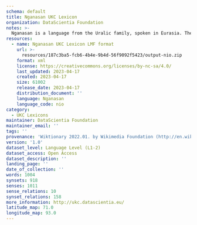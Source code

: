 ```yaml
---
schema: default
title: Nganasan UKC Lexicon
organization: DataScientia Foundation
notes: >-
  Nganasan is a language from the Uralic family, spoken in Eurasia. The UKC Lexicon of Nganasan is represented as a lexico-semantic network. It consists of words, word senses, synsets, as well as sense-level and synset-level relationships.
resources:
  - name: Nganasan UKC Lexicon LMF format
    url: >-
      resources/187c3ba5-fcb6-4b4e-9b4d-56f9092f5423/output-nio.zip
    format: xml
    license: https://creativecommons.org/licenses/by-nc-sa/4.0/
    last_updated: 2023-04-17
    created: 2023-04-17
    size: 61002
    release_date: 2023-04-17
    distribution_document: ''
    language: Nganasan
    language_code: nio
category:
  - UKC Lexicons
maintainer: DataScientia Foundation
maintainer_email: ''
tags: ''
provenance: 'Wiktionary 2022.01. by Wikimedia Foundation (http://en.wiktionary.org); CogNet 2.1 by Khuyagbaatar Batsuren, National University of Mongolia (http://cognet.ukc.disi.unitn.it); UniMet: Universal Metonymy 1.0 by Temuulen Khishigsuren and Gábor Bella (http://ukc.disi.unitn.it/index.php/metonymy/); MorphyNet 2.0 by Gábor Bella and Khuyagbaatar Batsuren (http://ukc.disi.unitn.it/index.php/morphynet/); Antonymy 1.0 by Gábor Bella (http://ukc.datascientia.eu); NorthEuraLex 0.9 by Johannes Dellert and Gerhard Jäger, Eberhard Karls Universität Tübingen (http://northeuralex.org/); Princeton WordNet 2.1 by Princeton University (https://wordnet.princeton.edu)'
version: '1.0'
dataset_level: Language Level (L1-2)
dataset_access: Open Access
dataset_description: ''
landing_page: ''
date_of_collection: ''
words: 1004
synsets: 918
senses: 1011
sense_relations: 10
synset_relations: 158
more_information: http://ukc.datascientia.eu/
latitude_map: 71.0
longitude_map: 93.0
---
```

